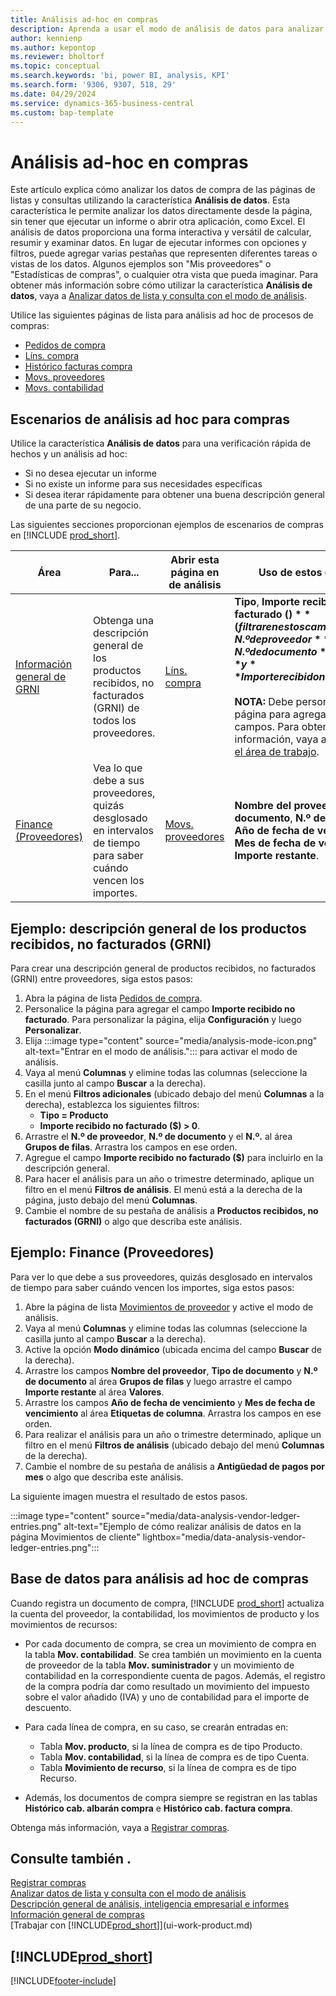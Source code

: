 ```yaml
---
title: Análisis ad-hoc en compras
description: Aprenda a usar el modo de análisis de datos para analizar datos en compras.
author: kennienp
ms.author: kepontop
ms.reviewer: bholtorf
ms.topic: conceptual
ms.search.keywords: 'bi, power BI, analysis, KPI'
ms.search.form: '9306, 9307, 518, 29'
ms.date: 04/29/2024
ms.service: dynamics-365-business-central
ms.custom: bap-template
---
```


# Análisis ad-hoc en compras

Este artículo explica cómo analizar los datos de compra de las páginas de listas y consultas utilizando la característica **Análisis de datos**. Esta característica le permite analizar los datos directamente desde la página, sin tener que ejecutar un informe o abrir otra aplicación, como Excel. El análisis de datos proporciona una forma interactiva y versátil de calcular, resumir y examinar datos. En lugar de ejecutar informes con opciones y filtros, puede agregar varias pestañas que representen diferentes tareas o vistas de los datos. Algunos ejemplos son "Mis proveedores" o "Estadísticas de compras", o cualquier otra vista que pueda imaginar. Para obtener más información sobre cómo utilizar la característica **Análisis de datos**, vaya a [Analizar datos de lista y consulta con el modo de análisis](analysis-mode.md).

Utilice las siguientes páginas de lista para análisis ad hoc de procesos de compras:

- [Pedidos de compra](https://businesscentral.dynamics.com/?page=9307)
- [Líns. compra](https://businesscentral.dynamics.com/?page=518)
- [Histórico facturas compra](https://businesscentral.dynamics.com/?page=146)
- [Movs. proveedores](https://businesscentral.dynamics.com/?page=29)
- [Movs. contabilidad](https://businesscentral.dynamics.com/?page=20)

## Escenarios de análisis ad hoc para compras

Utilice la característica **Análisis de datos** para una verificación rápida de hechos y un análisis ad hoc:

- Si no desea ejecutar un informe
- Si no existe un informe para sus necesidades específicas
- Si desea iterar rápidamente para obtener una buena descripción general de una parte de su negocio.

Las siguientes secciones proporcionan ejemplos de escenarios de compras en [!INCLUDE [prod_short](includes/prod_short.md)].

| Área | Para... | Abrir esta página en de análisis | Uso de estos campos |
| ---- | ----- | ------------------------------- |------------------- |
| [Información general de GRNI](#example-goods-received-not-invoiced-grni-overview) | Obtenga una descripción general de los productos recibidos, no facturados (GRNI) de todos los proveedores. | [Líns. compra](https://businesscentral.dynamics.com/?page=518) | **Tipo**, **Importe recibido no facturado ($)** (filtrar en estos campos), **N.º de proveedor**, **N.º de documento**, **N.º** y **Importe recibido no facturado ($)** <br><br> **NOTA:** Debe personalizar la página para agregar estos campos. Para obtener más información, vaya a [Personalizar el área de trabajo](ui-personalization-user.md). | 
| [Finance (Proveedores)](#example-finance-accounts-payable) | Vea lo que debe a sus proveedores, quizás desglosado en intervalos de tiempo para saber cuándo vencen los importes. | [Movs. proveedores](https://businesscentral.dynamics.com/?page=29) | **Nombre del proveedor**, **Tipo de documento**, **N.º de documento**, **Año de fecha de vencimiento**, **Mes de fecha de vencimiento** e **Importe restante**. |

## Ejemplo: descripción general de los productos recibidos, no facturados (GRNI)

Para crear una descripción general de productos recibidos, no facturados (GRNI) entre proveedores, siga estos pasos:

1. Abra la página de lista [Pedidos de compra](https://businesscentral.dynamics.com/?page=518).
1. Personalice la página para agregar el campo **Importe recibido no facturado**. Para personalizar la página, elija **Configuración** y luego **Personalizar**.
1. Elija :::image type="content" source="media/analysis-mode-icon.png" alt-text="Entrar en el modo de análisis."::: para activar el modo de análisis.
1. Vaya al menú **Columnas** y elimine todas las columnas (seleccione la casilla junto al campo **Buscar** a la derecha).
1. En el menú **Filtros adicionales** (ubicado debajo del menú **Columnas** a la derecha), establezca los siguientes filtros:
    - **Tipo = Producto**
    - **Importe recibido no facturado ($) > 0**. 
1. Arrastre el **N.º de proveedor**, **N.º de documento** y el **N.º.** al área **Grupos de filas**. Arrastra los campos en ese orden.
1. Agregue el campo **Importe recibido no facturado ($)** para incluirlo en la descripción general.
1. Para hacer el análisis para un año o trimestre determinado, aplique un filtro en el menú **Filtros de análisis**. El menú está a la derecha de la página, justo debajo del menú **Columnas**.
1. Cambie el nombre de su pestaña de análisis a **Productos recibidos, no facturados (GRNI)** o algo que describa este análisis.

## Ejemplo: Finance (Proveedores)

Para ver lo que debe a sus proveedores, quizás desglosado en intervalos de tiempo para saber cuándo vencen los importes, siga estos pasos:

1. Abre la página de lista [Movimientos de proveedor](https://businesscentral.dynamics.com/?page=29) y active el modo de análisis.
1. Vaya al menú **Columnas** y elimine todas las columnas (seleccione la casilla junto al campo **Buscar** a la derecha).
1. Active la opción **Modo dinámico** (ubicada encima del campo **Buscar** de la derecha).
1. Arrastre los campos **Nombre del proveedor**, **Tipo de documento** y **N.º de documento** al área **Grupos de filas** y luego arrastre el campo **Importe restante** al área **Valores**.
1. Arrastre los campos **Año de fecha de vencimiento** y **Mes de fecha de vencimiento** al área **Etiquetas de columna**. Arrastra los campos en ese orden.
1. Para realizar el análisis para un año o trimestre determinado, aplique un filtro en el menú **Filtros de análisis** (ubicado debajo del menú **Columnas** de la derecha).
1. Cambie el nombre de su pestaña de análisis a **Antigüedad de pagos por mes** o algo que describa este análisis.

La siguiente imagen muestra el resultado de estos pasos.

:::image type="content" source="media/data-analysis-vendor-ledger-entries.png" alt-text="Ejemplo de cómo realizar análisis de datos en la página Movimientos de cliente" lightbox="media/data-analysis-vendor-ledger-entries.png":::

## Base de datos para análisis ad hoc de compras

Cuando registra un documento de compra, [!INCLUDE [prod_short](includes/prod_short.md)] actualiza la cuenta del proveedor, la contabilidad, los movimientos de producto y los movimientos de recursos:

- Por cada documento de compra, se crea un movimiento de compra en la tabla **Mov. contabilidad**. Se crea también un movimiento en la cuenta de proveedor de la tabla **Mov. suministrador** y un movimiento de contabilidad en la correspondiente cuenta de pagos. Además, el registro de la compra podría dar como resultado un movimiento del impuesto sobre el valor añadido (IVA) y uno de contabilidad para el importe de descuento.

- Para cada línea de compra, en su caso, se crearán entradas en:
  - Tabla **Mov. producto**, si la línea de compra es de tipo Producto.
  - Tabla **Mov. contabilidad**, si la línea de compra es de tipo Cuenta.
  - Tabla **Movimiento de recurso**, si la línea de compra es de tipo Recurso.
- Además, los documentos de compra siempre se registran en las tablas **Histórico cab. albarán compra** e **Histórico cab. factura compra**.

Obtenga más información, vaya a [Registrar compras](purchasing-how-record-purchases.md#posting-purchases).

## Consulte también .

[Registrar compras](purchasing-how-record-purchases.md#posting-purchases)  
[Analizar datos de lista y consulta con el modo de análisis](analysis-mode.md)  
[Descripción general de análisis, inteligencia empresarial e informes](reports-bi-reporting.md)  
[Información general de compras](purchasing-manage-purchasing.md)  
[Trabajar con [!INCLUDE[prod_short](includes/prod_short.md)]](ui-work-product.md)  

## [!INCLUDE[prod_short](includes/free_trial_md.md)]  

[!INCLUDE[footer-include](includes/footer-banner.md)]
